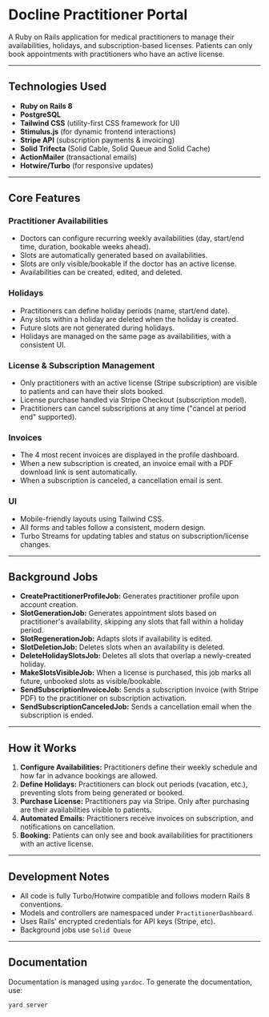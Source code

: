 # Docline Practitioner Portal

A Ruby on Rails application for medical practitioners to manage their availabilities, holidays, and subscription-based licenses. Patients can only book appointments with practitioners who have an active license.

---

## Technologies Used

- **Ruby on Rails 8**
- **PostgreSQL**
- **Tailwind CSS** (utility-first CSS framework for UI)
- **Stimulus.js** (for dynamic frontend interactions)
- **Stripe API** (subscription payments & invoicing)
- **Solid Trifecta** (Solid Cable, Solid Queue and Solid Cache)
- **ActionMailer** (transactional emails)
- **Hotwire/Turbo** (for responsive updates)

---

## Core Features

### Practitioner Availabilities

- Doctors can configure recurring weekly availabilities (day, start/end time, duration, bookable weeks ahead).
- Slots are automatically generated based on availabilities.
- Slots are only visible/bookable if the doctor has an active license.
- Availabilities can be created, edited, and deleted.

### Holidays

- Practitioners can define holiday periods (name, start/end date).
- Any slots within a holiday are deleted when the holiday is created.
- Future slots are not generated during holidays.
- Holidays are managed on the same page as availabilities, with a consistent UI.

### License & Subscription Management

- Only practitioners with an active license (Stripe subscription) are visible to patients and can have their slots booked.
- License purchase handled via Stripe Checkout (subscription model).
- Practitioners can cancel subscriptions at any time ("cancel at period end" supported).

### Invoices

- The 4 most recent invoices are displayed in the profile dashboard.
- When a new subscription is created, an invoice email with a PDF download link is sent automatically.
- When a subscription is canceled, a cancellation email is sent.

### UI

- Mobile-friendly layouts using Tailwind CSS.
- All forms and tables follow a consistent, modern design.
- Turbo Streams for updating tables and status on subscription/license changes.

---

## Background Jobs

- **CreatePractitionerProfileJob:** Generates practitioner profile upon account creation.
- **SlotGenerationJob:** Generates appointment slots based on practitioner's availability, skipping any slots that fall within a holiday period.
- **SlotRegenerationJob:** Adapts slots if availability is edited.
- **SlotDeletionJob:** Deletes slots when an availability is deleted.
- **DeleteHolidaySlotsJob:** Deletes all slots that overlap a newly-created holiday.
- **MakeSlotsVisibleJob:** When a license is purchased, this job marks all future, unbooked slots as visible/bookable.
- **SendSubscriptionInvoiceJob:** Sends a subscription invoice (with Stripe PDF) to the practitioner on subscription activation.
- **SendSubscriptionCanceledJob:** Sends a cancellation email when the subscription is ended.

---

## How it Works

1. **Configure Availabilities:** Practitioners define their weekly schedule and how far in advance bookings are allowed.
2. **Define Holidays:** Practitioners can block out periods (vacation, etc.), preventing slots from being generated or booked.
3. **Purchase License:** Practitioners pay via Stripe. Only after purchasing are their availabilities visible to patients.
4. **Automated Emails:** Practitioners receive invoices on subscription, and notifications on cancellation.
5. **Booking:** Patients can only see and book availabilities for practitioners with an active license.

---

## Development Notes

- All code is fully Turbo/Hotwire compatible and follows modern Rails 8 conventions.
- Models and controllers are namespaced under `PractitionerDashboard`.
- Uses Rails' encrypted credentials for API keys (Stripe, etc).
- Background jobs use `Solid Queue`

---

## Documentation

Documentation is managed using `yardoc`. To generate the documentation, use:

```bash
yard server
```
